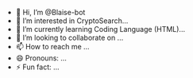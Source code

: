 - 👋 Hi, I’m @Blaise-bot
- 👀 I’m interested in CryptoSearch...
- 🌱 I’m currently learning Coding Language (HTML)...
- 💞️ I’m looking to collaborate on ...
- 📫 How to reach me ...
- 😄 Pronouns: ...
- ⚡ Fun fact: ...

<!---
Blaise-bot/Blaise-bot is a ✨ special ✨ repository because its `README.md` (this file) appears on your GitHub profile.
You can click the Preview link to take a look at your changes.
--->
